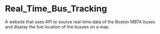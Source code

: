 # Real_Time_Bus_Tracking
A website that uses API to source real-time data of the Boston MBTA buses and  display the live location of the busses on a map. 
